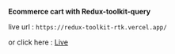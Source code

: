 **Ecommerce cart with Redux-toolkit-query**

live url : ``https://redux-toolkit-rtk.vercel.app/``

or click here : [Live](https://redux-toolkit-rtk.vercel.app/)